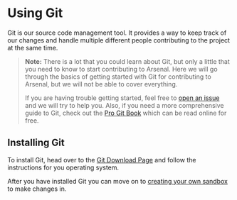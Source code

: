 # Using Git

Git is our source code management tool. It provides a way to keep track of our changes and handle multiple different people contributing to the project at the same time.

> **Note:** There is a lot that you could learn about Git, but only a little that you need to know to start contributing to Arsenal. Here we will go through the basics of getting started with Git for contributing to Arsenal, but we will not be able to cover everything.
>
> If you are having trouble getting started, feel free to [open an issue](https://tree.taiga.io/project/zicklag-arsenal/issues) and we will try to help you. Also, if you need a more comprehensive guide to Git, check out the [Pro Git Book](https://git-scm.com/book/en/v2) which can be read online for free.

## Installing Git

To install Git, head over to the [Git Download Page](https://git-scm.com/downloads) and follow the instructions for you operating system.

After you have installed Git you can move on to [creating your own sandbox](./using-git/creating-a-sandbox.md) to make changes in.
